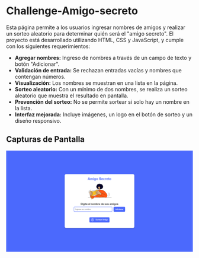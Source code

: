 # Challenge-Amigo-secreto

Esta página permite a los usuarios ingresar nombres de amigos y realizar un sorteo aleatorio para determinar quién será el "amigo secreto". El proyecto está desarrollado utilizando HTML, CSS y JavaScript, y cumple con los siguientes requerimientos:

- **Agregar nombres:** Ingreso de nombres a través de un campo de texto y botón "Adicionar".
- **Validación de entrada:** Se rechazan entradas vacías y nombres que contengan números.
- **Visualización:** Los nombres se muestran en una lista en la página.
- **Sorteo aleatorio:** Con un mínimo de dos nombres, se realiza un sorteo aleatorio que muestra el resultado en pantalla.
- **Prevención del sorteo:** No se permite sortear si solo hay un nombre en la lista.
- **Interfaz mejorada:** Incluye imágenes, un logo en el botón de sorteo y un diseño responsivo.

## Capturas de Pantalla

![Texto alternativo](Alura-main/Photos/imagen.png)
